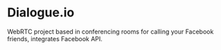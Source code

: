 Dialogue.io
===========

WebRTC project based in conferencing rooms for calling your Facebook friends, integrates Facebook API.